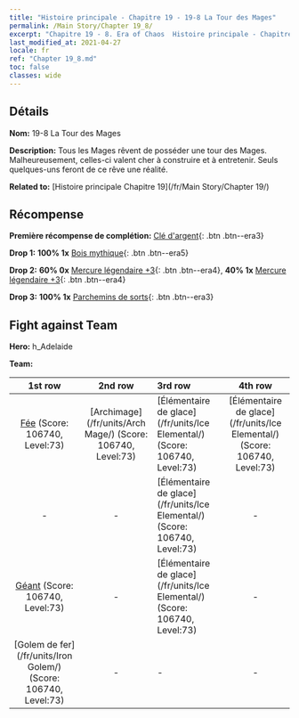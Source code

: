 ```yaml
---
title: "Histoire principale - Chapitre 19 - 19-8 La Tour des Mages"
permalink: /Main Story/Chapter 19_8/
excerpt: "Chapitre 19 - 8. Era of Chaos  Histoire principale - Chapitre 19_8. 19-8 La Tour des Mages"
last_modified_at: 2021-04-27
locale: fr
ref: "Chapter 19_8.md"
toc: false
classes: wide
---
```


## Détails

 **Nom:** 19-8 La Tour des Mages

 **Description:** Tous les Mages rêvent de posséder une tour des Mages. Malheureusement, celles-ci valent cher à construire et à entretenir. Seuls quelques-uns feront de ce rêve une réalité.

 **Related to:** [Histoire principale Chapitre 19](/fr/Main Story/Chapter 19/)

## Récompense

 **Première récompense de complétion:** [Clé d'argent](/ItemsFR/con_693/){: .btn .btn--era3}

 **Drop 1:** **100% 1x** [Bois mythique](/ItemsFR/mat_62/){: .btn .btn--era5}

 **Drop 2:** **60% 0x** [Mercure légendaire +3](/ItemsFR/mat_56/){: .btn .btn--era4}, **40% 1x** [Mercure légendaire +3](/ItemsFR/mat_56/){: .btn .btn--era4}

 **Drop 3:** **100% 1x** [Parchemins de sorts](/ItemsFR/con_694/){: .btn .btn--era3}


## Fight against Team
 **Hero:** h_Adelaide

 **Team:**


  | 1st row | 2nd row | 3rd row | 4th row |
  |:----:|:----:|:----|:----:|
  | [Fée](/fr/units/Sprite/) (Score: 106740, Level:73)  | [Archimage](/fr/units/Arch Mage/) (Score: 106740, Level:73)  | [Élémentaire de glace](/fr/units/Ice Elemental/) (Score: 106740, Level:73)  | [Élémentaire de glace](/fr/units/Ice Elemental/) (Score: 106740, Level:73)  |
  | - | - | [Élémentaire de glace](/fr/units/Ice Elemental/) (Score: 106740, Level:73)  | - |
  | [Géant](/fr/units/Giant/) (Score: 106740, Level:73)  | - | [Élémentaire de glace](/fr/units/Ice Elemental/) (Score: 106740, Level:73)  | - |
  | [Golem de fer](/fr/units/Iron Golem/) (Score: 106740, Level:73)  | - | - | - |


